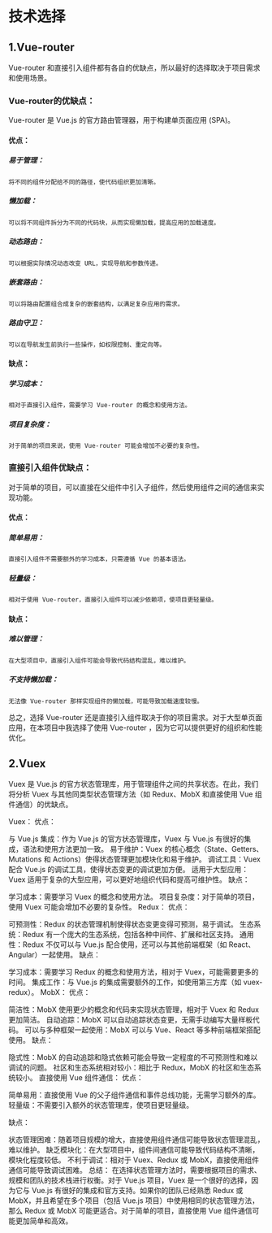 # 技术选择
## 1.Vue-router
Vue-router 和直接引入组件都有各自的优缺点，所以最好的选择取决于项目需求和使用场景。

### Vue-router的优缺点：
Vue-router 是 Vue.js 的官方路由管理器，用于构建单页面应用 (SPA)。

#### 优点：
##### 易于管理：
    将不同的组件分配给不同的路径，使代码组织更加清晰。
##### 懒加载：
    可以将不同组件拆分为不同的代码块，从而实现懒加载，提高应用的加载速度。
##### 动态路由：
    可以根据实际情况动态改变 URL，实现导航和参数传递。
##### 嵌套路由：
    可以将路由配置组合成复杂的嵌套结构，以满足复杂应用的需求。
##### 路由守卫：
    可以在导航发生前执行一些操作，如权限控制、重定向等。

#### 缺点：
##### 学习成本：
    相对于直接引入组件，需要学习 Vue-router 的概念和使用方法。
##### 项目复杂度：
    对于简单的项目来说，使用 Vue-router 可能会增加不必要的复杂性。

### 直接引入组件优缺点：
对于简单的项目，可以直接在父组件中引入子组件，然后使用组件之间的通信来实现功能。

#### 优点：
##### 简单易用：
    直接引入组件不需要额外的学习成本，只需遵循 Vue 的基本语法。
##### 轻量级：
    相对于使用 Vue-router，直接引入组件可以减少依赖项，使项目更轻量级。

#### 缺点：
##### 难以管理：
    在大型项目中，直接引入组件可能会导致代码结构混乱，难以维护。
##### 不支持懒加载：
    无法像 Vue-router 那样实现组件的懒加载，可能导致加载速度较慢。

总之，选择 Vue-router 还是直接引入组件取决于你的项目需求。对于大型单页面应用，在本项目中我选择了使用 Vue-router ，因为它可以提供更好的组织和性能优化。

## 2.Vuex

Vuex 是 Vue.js 的官方状态管理库，用于管理组件之间的共享状态。在此，我们将分析 Vuex 与其他同类型状态管理方法（如 Redux、MobX 和直接使用 Vue 组件通信）的优缺点。

Vuex：
优点：

与 Vue.js 集成：作为 Vue.js 的官方状态管理库，Vuex 与 Vue.js 有很好的集成，语法和使用方法更加一致。
易于维护：Vuex 的核心概念（State、Getters、Mutations 和 Actions）使得状态管理更加模块化和易于维护。
调试工具：Vuex 配合 Vue.js 的调试工具，使得状态变更的调试更加方便。
适用于大型应用：Vuex 适用于复杂的大型应用，可以更好地组织代码和提高可维护性。
缺点：

学习成本：需要学习 Vuex 的概念和使用方法。
项目复杂度：对于简单的项目，使用 Vuex 可能会增加不必要的复杂性。
Redux：
优点：

可预测性：Redux 的状态管理机制使得状态变更变得可预测，易于调试。
生态系统：Redux 有一个庞大的生态系统，包括各种中间件、扩展和社区支持。
通用性：Redux 不仅可以与 Vue.js 配合使用，还可以与其他前端框架（如 React、Angular）一起使用。
缺点：

学习成本：需要学习 Redux 的概念和使用方法，相对于 Vuex，可能需要更多的时间。
集成工作：与 Vue.js 的集成需要额外的工作，如使用第三方库（如 vuex-redux）。
MobX：
优点：

简洁性：MobX 使用更少的概念和代码来实现状态管理，相对于 Vuex 和 Redux 更加简洁。
自动追踪：MobX 可以自动追踪状态变更，无需手动编写大量样板代码。
可以与多种框架一起使用：MobX 可以与 Vue、React 等多种前端框架搭配使用。
缺点：

隐式性：MobX 的自动追踪和隐式依赖可能会导致一定程度的不可预测性和难以调试的问题。
社区和生态系统相对较小：相比于 Redux，MobX 的社区和生态系统较小。
直接使用 Vue 组件通信：
优点：

简单易用：直接使用 Vue 的父子组件通信和事件总线功能，无需学习额外的库。
轻量级：不需要引入额外的状态管理库，使项目更轻量级。

缺点：

状态管理困难：随着项目规模的增大，直接使用组件通信可能导致状态管理混乱，难以维护。
缺乏模块化：在大型项目中，组件间通信可能导致代码结构不清晰，模块化程度较低。
不利于调试：相对于 Vuex、Redux 或 MobX，直接使用组件通信可能导致调试困难。
总结：
在选择状态管理方法时，需要根据项目的需求、规模和团队的技术栈进行权衡。对于 Vue.js 项目，Vuex 是一个很好的选择，因为它与 Vue.js 有很好的集成和官方支持。如果你的团队已经熟悉 Redux 或 MobX，并且希望在多个项目（包括 Vue.js 项目）中使用相同的状态管理方法，那么 Redux 或 MobX 可能更适合。对于简单的项目，直接使用 Vue 组件通信可能更加简单和高效。